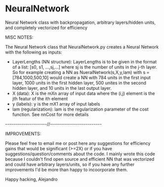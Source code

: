 NeuralNetwork
=============

Neural Network class with backpropagation, arbitrary layers/hidden units, and completely vectorized for efficiency

MISC NOTES: 

The Neural Network class that NeuralNetwork.py creates a Neural Network with the following as inputs:
- LayerLengths (NN structure): LayerLengths is to be given in the format of a list: [s0, s1, ...,sj,...] where sj is the number of units in the j-th layer. So for example creating a NN as NueralNetwork(s,X,y,lam) with s = [784,1000,500,10] would create a NN with 784 units in the first input layer, 1000 units in the first hidden layer, 500 unites in the second hidden layer, and 10 units in the last output layer. 
- X (data): X is the mXn array of input data where the (i,j) element is the jth featur of the ith element
- y (labels): y is the mX1 array of input labels
- lam (regularization): lam is the regularization parameter of the cost function. See nnCost for more details

---------------------//--------------------------

IMPROVEMENTS:

Please feel free to email me or post here any suggestions for efficiency gains that would be significant (>=2X) or if you have suggestions/question/comments about the code. I mainly wrote this code because I couldn't find open source and efficient NN that was vectorized and could have arbitrary layers/units, so if you have any further improvements I'd be more than happy to incoorporate them.

Happy hacking,
Alejandro


